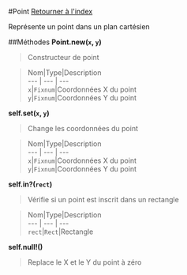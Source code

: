 #Point
[Retourner à l'index](README.md)

Représente un point dans un plan cartésien

##Méthodes
**Point.new(`x`, `y`)**

> Constructeur de point  
  
> Nom|Type|Description  
--- | --- | ---  
`x`|`Fixnum`|Coordonnées X du point  
`y`|`Fixnum`|Coordonnées Y du point  
  




**self.set(`x`, `y`)**

> Change les coordonnées du point   
  
> Nom|Type|Description  
--- | --- | ---  
`x`|`Fixnum`|Coordonnées X du point  
`y`|`Fixnum`|Coordonnées Y du point  
  




**self.in?(`rect`)**

> Vérifie si un point est inscrit dans un rectangle  
  
> Nom|Type|Description  
--- | --- | ---  
`rect`|`Rect`|Rectangle  
  




**self.null!()**

> Replace le X et le Y du point à zéro  
  
>   




